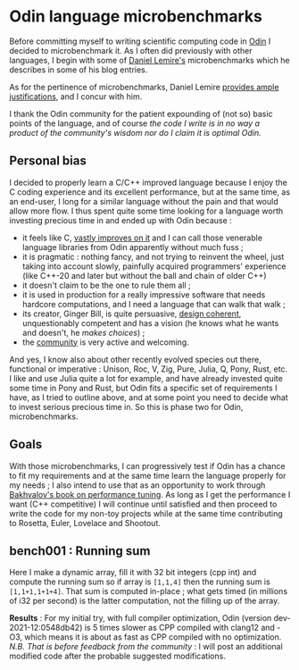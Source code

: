 # Odin language microbenchmarks

Before committing myself to writing scientific computing code in
[Odin](https://odin-lang.org/) I decided
to microbenchmark it. As I often did previously with other languages, I begin with some of
[Daniel Lemire's](https://lemire.me/blog/) microbenchmarks which he describes in some of his blog entries.

As for the pertinence of microbenchmarks, Daniel Lemire [provides ample
justifications](https://lemire.me/blog/2018/01/16/microbenchmarking-calls-for-idealized-conditions/), and I concur
with him.

I thank the Odin community for the patient expounding of (not so) basic points of the language, and
of course *the code I write is in no way a product of the community's wisdom nor do I claim it is optimal
Odin.*

## Personal bias

I decided to properly learn a C/C++ improved language because I enjoy the C coding experience and
its excellent performance, but at the same time, as an end-user, I long for a similar language
without the pain and that would allow more flow. I thus spent quite some time looking for a language
worth investing precious time in and ended up with Odin because :

* it feels like C, [vastly improves on it](https://odin-lang.org/docs/overview) and I can call
  those venerable language libraries from Odin apparently without much fuss ;
* it is pragmatic : nothing fancy, and not trying to reinvent the wheel, just taking into account slowly,
  painfully acquired programmers' experience (like C++-20 and later but without the ball and chain of older C++)
* it doesn't claim to be the one to rule them all ;
* it is used in production for a really impressive software that needs hardcore computations, and I
  need a language that can walk that walk ;
* its creator, Ginger Bill, is quite persuasive, [design
  coherent](https://www.youtube.com/watch?v=DNpcxkHnnL4&t=1588s), unquestionably competent
  and has a vision (he knows what he wants and doesn't, he *makes choices*) ;
* the [community](https://discord.com/invite/odinlang) is very active and welcoming.

And yes, I know also about other recently evolved species out there, functional or imperative :
Unison, Roc, V, Zig, Pure, Julia, Q, Pony, Rust, etc. I like and use Julia quite a lot for example, and
have already invested quite some time in Pony and Rust, but Odin fits a specific set of requirements I have,
as I tried to outline above, and at some point you need to decide what to invest serious precious
time in. So this is phase two for Odin, microbenchmarks.

## Goals

With those microbenchmarks, I can progressively test if Odin has a chance to fit my requirements and
at the same time learn the language properly for my needs ; I also intend to use that as an
opportunity to work through [Bakhvalov's book on performance
tuning](https://www.amazon.com/Performance-Analysis-Tuning-Modern-CPUs/dp/B08R6MTM7K). As long as I
get the performance I want (C++ competitive) I will continue until satisfied and then proceed to
write the code for my non-toy projects while at the same time contributing to Rosetta, Euler,
Lovelace and Shootout.

## bench001 : Running sum

Here I make a dynamic array, fill it with 32 bit integers (cpp int) and compute the running sum
so if array is `[1,1,4]` then the running sum is `[1,1+1,1+1+4]`. That sum is computed in-place ;
what gets timed (in millions of i32 per second) is the latter computation, not the filling up of the array.

__Results__ : For my initial try, with full compiler optimization, Odin (version
dev-2021-12:0548db42) is 5 times slower as CPP compiled with clang12 and -O3, which means it is
about as fast as CPP compiled with no optimization.  _N.B. That is before feedback from the
community_ : I will post an additional modified code after the probable suggested modifications.

